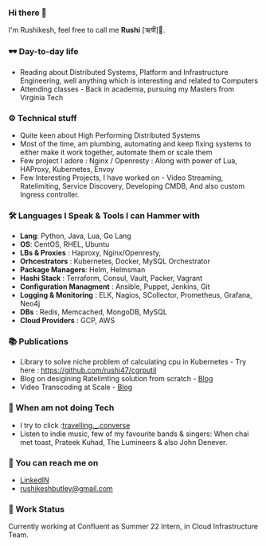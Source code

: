 ### Hi there 👋
<!--
**rushi47/rushi47** is a ✨ _special_ ✨ repository because its `README.md` (this file) appears on your GitHub profile.

Here are some ideas to get you started:

- 🔭 I’m currently working on ...
- 🌱 I’m currently learning ...
- 👯 I’m looking to collaborate on ...
- 🤔 I’m looking for help with ...
- 💬 Ask me about ...
- 📫 How to reach me: ...
- 😄 Pronouns: ...
- ⚡ Fun fact: ...
-->
I'm Rushikesh, feel free to call me **Rushi** [ऋषी]🧔.

### 🕶️ Day-to-day life

* Reading about Distributed Systems, Platform and Infrastructure Engineering, well anything which is interesting and related to Computers 
* Attending classes - Back in academia, pursuing my Masters from Virginia Tech

### ⚙️ Technical stuff

* Quite keen about High Performing Distributed Systems 
* Most of the time, am plumbing, automating and keep fixing systems to either make it work together, automate them or scale them 
* Few project I adore : 
    Nginx / Openresty : Along with power of Lua, HAProxy, Kubernetes, Envoy
* Few Interesting Projects, I have worked on - Video Streaming, Ratelimiting, Service Discovery, Developing CMDB, And also custom Ingress controller.

### 🛠️ Languages I Speak & Tools I can Hammer with 

* **Lang**: Python, Java, Lua, Go Lang
* **OS**: CentOS, RHEL, Ubuntu
* **LBs & Proxies** : Haproxy, Nginx/Openresty,
* **Orhcestrators** : Kubernetes, Docker, MySQL Orchestrator 
* **Package Managers**: Helm, Helmsman 
* **Hashi Stack** : Terraform, Consul, Vault, Packer, Vagrant 
* **Configuration Managment** : Ansible, Puppet, Jenkins, Git
* **Logging & Monitoring** : ELK, Nagios, SCollector, Prometheus, Grafana, Neo4j
* **DBs** : Redis, Memcached, MongoDB, MySQL
* **Cloud Providers** : GCP, AWS

### 📚 Publications

* Library to solve niche problem of calculating cpu in Kubernetes - Try here : https://github.com/rushi47/cgrputil
* Blog on desigining Ratelimting solution from scratch - [Blog](https://www.egnyte.com/blog/post/how-egnyte-uses-rate-limiting-to-dynamically-scale)
* Video Transcoding at Scale - [Blog](https://www.egnyte.com/blog/post/transcoding-how-we-serve-videos-at-scale)

### 🎴 When am not doing Tech

* I try to click  :[travelling._.converse](https://www.instagram.com/travelling._.converse/)
* Listen to indie music, few of my favourite bands & singers: When chai met toast, Prateek Kuhad, The Lumineers & also John Denever. 

### 💭 You can reach me on 

* [LinkedIN](https://linkedin.com/in/rushikeshbutley)
* rushikeshbutley@gmail.com

### 👷‍ Work Status

Currently working at Confluent as Summer 22 Intern, in Cloud Infrastructure Team.
